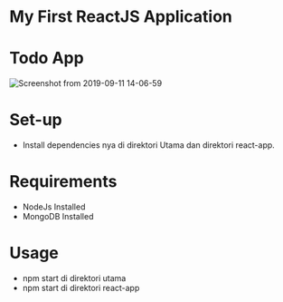 # My First ReactJS Application
# Todo App
![Screenshot from 2019-09-11 14-06-59](https://user-images.githubusercontent.com/50445892/64675496-82beb100-d49d-11e9-9da8-a8f2f34b6140.png)

# Set-up
 - Install dependencies nya di direktori Utama dan direktori react-app.

# Requirements
 - NodeJs Installed
 - MongoDB Installed

# Usage
 - npm start di direktori utama
 - npm start di direktori react-app

